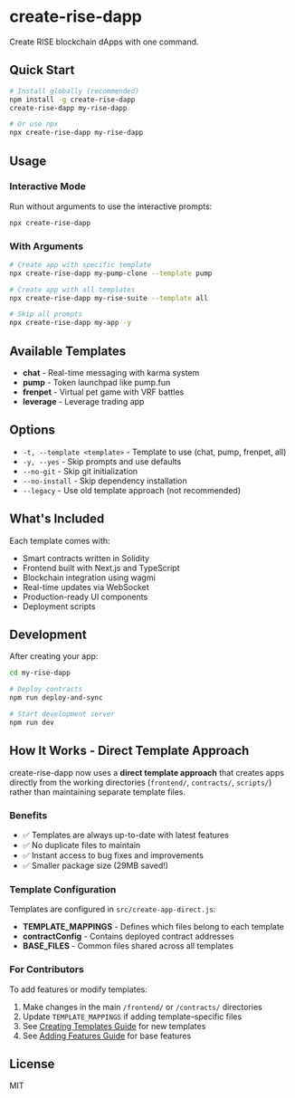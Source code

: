 # create-rise-dapp

Create RISE blockchain dApps with one command.

## Quick Start

```bash
# Install globally (recommended)
npm install -g create-rise-dapp
create-rise-dapp my-rise-dapp

# Or use npx
npx create-rise-dapp my-rise-dapp
```

## Usage

### Interactive Mode

Run without arguments to use the interactive prompts:

```bash
npx create-rise-dapp
```

### With Arguments

```bash
# Create app with specific template
npx create-rise-dapp my-pump-clone --template pump

# Create app with all templates
npx create-rise-dapp my-rise-suite --template all

# Skip all prompts
npx create-rise-dapp my-app -y
```

## Available Templates

- **chat** - Real-time messaging with karma system
- **pump** - Token launchpad like pump.fun
- **frenpet** - Virtual pet game with VRF battles
- **leverage** - Leverage trading app

## Options

- `-t, --template <template>` - Template to use (chat, pump, frenpet, all)
- `-y, --yes` - Skip prompts and use defaults
- `--no-git` - Skip git initialization
- `--no-install` - Skip dependency installation
- `--legacy` - Use old template approach (not recommended)

## What's Included

Each template comes with:

- Smart contracts written in Solidity
- Frontend built with Next.js and TypeScript
- Blockchain integration using wagmi
- Real-time updates via WebSocket
- Production-ready UI components
- Deployment scripts

## Development

After creating your app:

```bash
cd my-rise-dapp

# Deploy contracts
npm run deploy-and-sync

# Start development server
npm run dev
```

## How It Works - Direct Template Approach

create-rise-dapp now uses a **direct template approach** that creates apps directly from the working directories (`frontend/`, `contracts/`, `scripts/`) rather than maintaining separate template files.

### Benefits
- ✅ Templates are always up-to-date with latest features
- ✅ No duplicate files to maintain
- ✅ Instant access to bug fixes and improvements  
- ✅ Smaller package size (29MB saved!)

### Template Configuration

Templates are configured in `src/create-app-direct.js`:
- **TEMPLATE_MAPPINGS** - Defines which files belong to each template
- **contractConfig** - Contains deployed contract addresses
- **BASE_FILES** - Common files shared across all templates

### For Contributors

To add features or modify templates:
1. Make changes in the main `/frontend/` or `/contracts/` directories
2. Update `TEMPLATE_MAPPINGS` if adding template-specific files
3. See [Creating Templates Guide](../docs/creating-templates.md) for new templates
4. See [Adding Features Guide](../docs/adding-features.md) for base features

## License

MIT